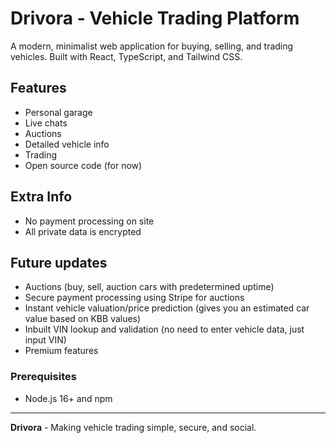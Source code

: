 # Drivora - Vehicle Trading Platform

A modern, minimalist web application for buying, selling, and trading vehicles. Built with React, TypeScript, and Tailwind CSS.

## Features
- Personal garage
- Live chats
- Auctions
- Detailed vehicle info
- Trading
- Open source code (for now)

## Extra Info
- No payment processing on site
- All private data is encrypted

## Future updates
- Auctions (buy, sell, auction cars with predetermined uptime)
- Secure payment processing using Stripe for auctions
- Instant vehicle valuation/price prediction (gives you an estimated car value based on KBB values)
- Inbuilt VIN lookup and validation (no need to enter vehicle data, just input VIN)
- Premium features


### Prerequisites
- Node.js 16+ and npm
---

**Drivora** - Making vehicle trading simple, secure, and social. 
 
 